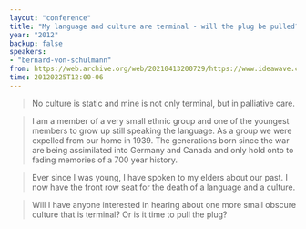 ```yaml
---
layout: "conference"
title: "My language and culture are terminal - will the plug be pulled?"
year: "2012"
backup: false
speakers:
- "bernard-von-schulmann"
from: https://web.archive.org/web/20210413200729/https://www.ideawave.ca/2012-conference/my-language-and-culture-are-terminal-will-the-plug-be-pulled
time: 20120225T12:00-06
---
```


> No culture is static and mine is not only terminal, but in palliative care.

> I am a member of a very small ethnic group and one of the youngest members to
grow up still speaking the language. As a group we were expelled from our home
in 1939. The generations born since the war are being assimilated into Germany
and Canada and only hold onto to fading memories of a 700 year history.

> Ever since I was young, I have spoken to my elders about our past. I now have
the front row seat for the death of a language and a culture.

> Will I have anyone interested in hearing about one more small obscure culture
that is terminal? Or is it time to pull the plug?
